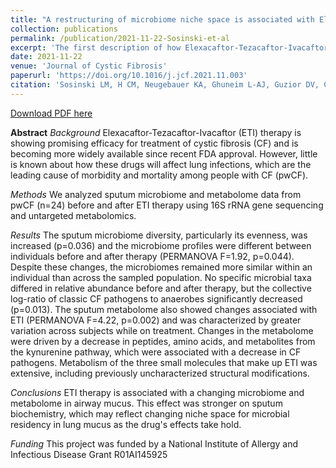 ```yaml
---
title: "A restructuring of microbiome niche space is associated with Elexacaftor-Tezacaftor-Ivacaftor therapy in the cystic fibrosis lung"
collection: publications
permalink: /publication/2021-11-22-Sosinski-et-al
excerpt: 'The first description of how Elexacaftor-Tezacaftor-Ivacaftor, also known as TRIKAFTA, therapy alters the lung microbiome community structure of patients with cystic fibrosis.'
date: 2021-11-22
venue: 'Journal of Cystic Fibrosis'
paperurl: 'https://doi.org/10.1016/j.jcf.2021.11.003'
citation: 'Sosinski LM, H CM, Neugebauer KA, Ghuneim L-AJ, Guzior DV, Castillo-Bahena A, Mielke J, Thomas R, McClelland M, Conrad D, Quinn RA. 2021. A restructuring of microbiome niche space is associated with Elexacaftor-Tezacaftor-Ivacaftor therapy in the cystic fibrosis lung. J Cyst Fibros 21(6):996-1005.'
---
```

[Download PDF here](http://guziordo.github.io/files/Sosinski_et_al_2021.pdf)

**Abstract**
*Background*
Elexacaftor-Tezacaftor-Ivacaftor (ETI) therapy is showing promising efficacy for treatment of cystic fibrosis (CF) and is becoming more widely available since recent FDA approval. However, little is known about how these drugs will affect lung infections, which are the leading cause of morbidity and mortality among people with CF (pwCF).

*Methods*
We analyzed sputum microbiome and metabolome data from pwCF (n=24) before and after ETI therapy using 16S rRNA gene sequencing and untargeted metabolomics.

*Results*
The sputum microbiome diversity, particularly its evenness, was increased (p=0.036) and the microbiome profiles were different between individuals before and after therapy (PERMANOVA F=1.92, p=0.044). Despite these changes, the microbiomes remained more similar within an individual than across the sampled population. No specific microbial taxa differed in relative abundance before and after therapy, but the collective log-ratio of classic CF pathogens to anaerobes significantly decreased (p=0.013). The sputum metabolome also showed changes associated with ETI (PERMANOVA F=4.22, p=0.002) and was characterized by greater variation across subjects while on treatment. Changes in the metabolome were driven by a decrease in peptides, amino acids, and metabolites from the kynurenine pathway, which were associated with a decrease in CF pathogens. Metabolism of the three small molecules that make up ETI was extensive, including previously uncharacterized structural modifications.

*Conclusions*
ETI therapy is associated with a changing microbiome and metabolome in airway mucus. This effect was stronger on sputum biochemistry, which may reflect changing niche space for microbial residency in lung mucus as the drug's effects take hold.

*Funding*
This project was funded by a National Institute of Allergy and Infectious Disease Grant R01AI145925
